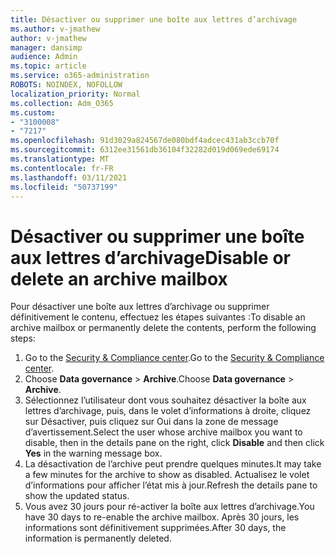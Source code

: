 ```yaml
---
title: Désactiver ou supprimer une boîte aux lettres d’archivage
ms.author: v-jmathew
author: v-jmathew
manager: dansimp
audience: Admin
ms.topic: article
ms.service: o365-administration
ROBOTS: NOINDEX, NOFOLLOW
localization_priority: Normal
ms.collection: Adm_O365
ms.custom:
- "3100008"
- "7217"
ms.openlocfilehash: 91d3029a824567de080bdf4adcec431ab3ccb70f
ms.sourcegitcommit: 6312ee31561db36104f32282d019d069ede69174
ms.translationtype: MT
ms.contentlocale: fr-FR
ms.lasthandoff: 03/11/2021
ms.locfileid: "50737199"
---
```

# <a name="disable-or-delete-an-archive-mailbox"></a><span data-ttu-id="59673-102">Désactiver ou supprimer une boîte aux lettres d’archivage</span><span class="sxs-lookup"><span data-stu-id="59673-102">Disable or delete an archive mailbox</span></span>

<span data-ttu-id="59673-103">Pour désactiver une boîte aux lettres d’archivage ou supprimer définitivement le contenu, effectuez les étapes suivantes :</span><span class="sxs-lookup"><span data-stu-id="59673-103">To disable an archive mailbox or permanently delete the contents, perform the following steps:</span></span>

1. <span data-ttu-id="59673-104">Go to the [Security & Compliance center]( https://go.microsoft.com/fwlink/p/?linkid=2077143).</span><span class="sxs-lookup"><span data-stu-id="59673-104">Go to the [Security & Compliance center]( https://go.microsoft.com/fwlink/p/?linkid=2077143).</span></span>
2. <span data-ttu-id="59673-105">Choose **Data governance**  >  **Archive**.</span><span class="sxs-lookup"><span data-stu-id="59673-105">Choose **Data governance** > **Archive**.</span></span>
3. <span data-ttu-id="59673-106">Sélectionnez l’utilisateur dont vous souhaitez désactiver la boîte aux lettres  d’archivage,  puis, dans le volet d’informations à droite, cliquez sur Désactiver, puis cliquez sur Oui dans la zone de message d’avertissement.</span><span class="sxs-lookup"><span data-stu-id="59673-106">Select the user whose archive mailbox you want to disable, then in the details pane on the right, click **Disable** and then click **Yes** in the warning message box.</span></span>
4. <span data-ttu-id="59673-107">La désactivation de l’archive peut prendre quelques minutes.</span><span class="sxs-lookup"><span data-stu-id="59673-107">It may take a few minutes for the archive to show as disabled.</span></span> <span data-ttu-id="59673-108">Actualisez le volet d’informations pour afficher l’état mis à jour.</span><span class="sxs-lookup"><span data-stu-id="59673-108">Refresh the details pane to show the updated status.</span></span>
5. <span data-ttu-id="59673-109">Vous avez 30 jours pour ré-activer la boîte aux lettres d’archivage.</span><span class="sxs-lookup"><span data-stu-id="59673-109">You have 30 days to re-enable the archive mailbox.</span></span> <span data-ttu-id="59673-110">Après 30 jours, les informations sont définitivement supprimées.</span><span class="sxs-lookup"><span data-stu-id="59673-110">After 30 days, the information is permanently deleted.</span></span>
